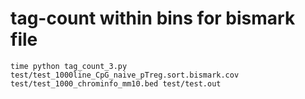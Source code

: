 # tag-count within bins for bismark file

```
time python tag_count_3.py test/test_1000line_CpG_naive_pTreg.sort.bismark.cov test/test_1000_chrominfo_mm10.bed test/test.out
```
